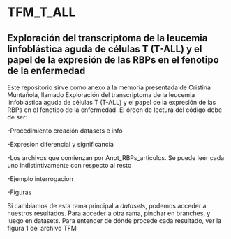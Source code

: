 # TFM_T_ALL
## Exploración del transcriptoma de la leucemia linfoblástica aguda de células T (T-ALL) y el papel de la expresión de las RBPs en el fenotipo de la enfermedad

Este repositorio sirve como anexo a la memoria presentada de Cristina Muntañola, llamado Exploración del transcriptoma de la leucemia linfoblástica aguda de células T (T-ALL) y el papel de la expresión de las RBPs en el fenotipo de la enfermedad. El órden de lectura del código debe de ser:

-Procedimiento creación datasets e info

-Expresion diferencial y significancia

-Los archivos que comienzan por Anot_RBPs_articulos. Se puede leer cada uno indistintivamente con respecto al resto

-Ejemplo interrogacion

-Figuras

Si cambiamos de esta rama principal a *datasets*, podemos acceder a nuestros resultados. Para acceder a otra rama, pinchar en branches, y luego en datasets. Para entender de dónde procede cada resultado, ver la figura 1 del archivo TFM

